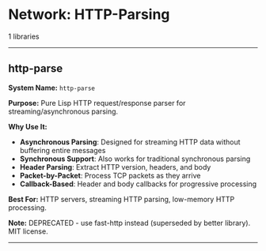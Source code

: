 # Network: HTTP-Parsing

1 libraries

---

## http-parse

**System Name:** `http-parse`

**Purpose:** Pure Lisp HTTP request/response parser for streaming/asynchronous parsing.

**Why Use It:**
- **Asynchronous Parsing**: Designed for streaming HTTP data without buffering entire messages
- **Synchronous Support**: Also works for traditional synchronous parsing
- **Header Parsing**: Extract HTTP version, headers, and body
- **Packet-by-Packet**: Process TCP packets as they arrive
- **Callback-Based**: Header and body callbacks for progressive processing

**Best For:** HTTP servers, streaming HTTP parsing, low-memory HTTP processing.

**Note:** DEPRECATED - use fast-http instead (superseded by better library). MIT license.

---


